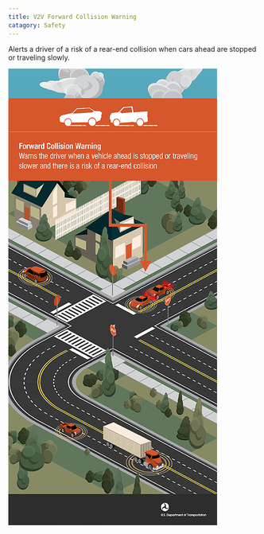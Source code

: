 ```yaml
---
title: V2V Forward Collision Warning
catagory: Safety
---
```



Alerts a driver of a risk of a rear-end collision when cars ahead are stopped or traveling slowly.

![V2V Forward Collision Warning](../../assets/images/infographics/V2V_ForwardCollisionWarning-med01.png)